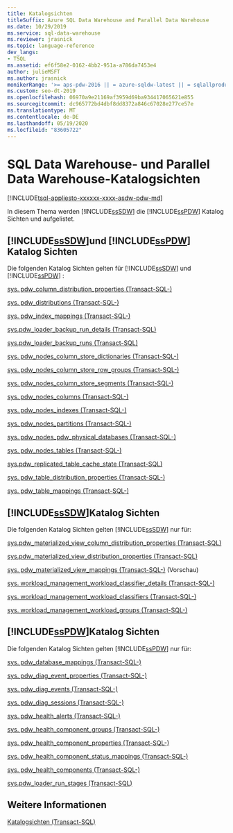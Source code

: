 ```yaml
---
title: Katalogsichten
titleSuffix: Azure SQL Data Warehouse and Parallel Data Warehouse
ms.date: 10/29/2019
ms.service: sql-data-warehouse
ms.reviewer: jrasnick
ms.topic: language-reference
dev_langs:
- TSQL
ms.assetid: ef6f58e2-0162-4bb2-951a-a786da7453e4
author: julieMSFT
ms.author: jrasnick
monikerRange: '>= aps-pdw-2016 || = azure-sqldw-latest || = sqlallproducts-allversions'
ms.custom: seo-dt-2019
ms.openlocfilehash: 06970a9e21169af3959d69ba934417065621e855
ms.sourcegitcommit: dc965772bd4dbf8dd8372a846c67028e277ce57e
ms.translationtype: MT
ms.contentlocale: de-DE
ms.lasthandoff: 05/19/2020
ms.locfileid: "83605722"
---
```

# <a name="sql-data-warehouse-and-parallel-data-warehouse-catalog-views"></a>SQL Data Warehouse- und Parallel Data Warehouse-Katalogsichten

[!INCLUDE[tsql-appliesto-xxxxxx-xxxx-asdw-pdw-md](../../includes/tsql-appliesto-xxxxxx-xxxx-asdw-pdw-md.md)]

 In diesem Thema werden [!INCLUDE[ssSDW](../../includes/sssdw-md.md)] die [!INCLUDE[ssPDW](../../includes/sspdw-md.md)] Katalog Sichten und aufgelistet.  
  
## <a name="sssdw-and-sspdw-catalog-views"></a>[!INCLUDE[ssSDW](../../includes/sssdw-md.md)]und [!INCLUDE[ssPDW](../../includes/sspdw-md.md)] Katalog Sichten  
 Die folgenden Katalog Sichten gelten für [!INCLUDE[ssSDW](../../includes/sssdw-md.md)] und [!INCLUDE[ssPDW](../../includes/sspdw-md.md)] :  
  
 [sys. pdw_column_distribution_properties &#40;Transact-SQL-&#41;](../../relational-databases/system-catalog-views/sys-pdw-column-distribution-properties-transact-sql.md)  
  
 [sys. pdw_distributions &#40;Transact-SQL-&#41;](../../relational-databases/system-catalog-views/sys-pdw-distributions-transact-sql.md)  
  
 [sys. pdw_index_mappings &#40;Transact-SQL-&#41;](../../relational-databases/system-catalog-views/sys-pdw-index-mappings-transact-sql.md)  
  
 [sys.pdw_loader_backup_run_details &#40;Transact-SQL&#41;](../../relational-databases/system-catalog-views/sys-pdw-loader-backup-run-details-transact-sql.md)  
  
 [sys.pdw_loader_backup_runs &#40;Transact-SQL&#41;](../../relational-databases/system-catalog-views/sys-pdw-loader-backup-runs-transact-sql.md)  
  
 [sys. pdw_nodes_column_store_dictionaries &#40;Transact-SQL-&#41;](../../relational-databases/system-catalog-views/sys-pdw-nodes-column-store-dictionaries-transact-sql.md)  
  
 [sys. pdw_nodes_column_store_row_groups &#40;Transact-SQL-&#41;](../../relational-databases/system-catalog-views/sys-pdw-nodes-column-store-row-groups-transact-sql.md)  
  
 [sys. pdw_nodes_column_store_segments &#40;Transact-SQL-&#41;](../../relational-databases/system-catalog-views/sys-pdw-nodes-column-store-segments-transact-sql.md)  
  
 [sys. pdw_nodes_columns &#40;Transact-SQL-&#41;](../../relational-databases/system-catalog-views/sys-pdw-nodes-columns-transact-sql.md)  
  
 [sys. pdw_nodes_indexes &#40;Transact-SQL-&#41;](../../relational-databases/system-catalog-views/sys-pdw-nodes-indexes-transact-sql.md)  
  
 [sys. pdw_nodes_partitions &#40;Transact-SQL-&#41;](../../relational-databases/system-catalog-views/sys-pdw-nodes-partitions-transact-sql.md)  
  
 [sys. pdw_nodes_pdw_physical_databases &#40;Transact-SQL-&#41;](../../relational-databases/system-catalog-views/sys-pdw-nodes-pdw-physical-databases-transact-sql.md)  
  
 [sys. pdw_nodes_tables &#40;Transact-SQL-&#41;](../../relational-databases/system-catalog-views/sys-pdw-nodes-tables-transact-sql.md) 

 [sys.pdw_replicated_table_cache_state (Transact-SQL)](sys-pdw-replicated-table-cache-state-transact-sql.md) 
  
 [sys. pdw_table_distribution_properties &#40;Transact-SQL-&#41;](../../relational-databases/system-catalog-views/sys-pdw-table-distribution-properties-transact-sql.md)  
  
 [sys. pdw_table_mappings &#40;Transact-SQL-&#41;](../../relational-databases/system-catalog-views/sys-pdw-table-mappings-transact-sql.md) 

## <a name="sssdw-catalog-views"></a>[!INCLUDE[ssSDW](../../includes/sssdw-md.md)]Katalog Sichten

 Die folgenden Katalog Sichten gelten [!INCLUDE[ssSDW](../../includes/sssdw-md.md)] nur für:

 [sys.pdw_materialized_view_column_distribution_properties &#40;Transact-SQL&#41;](/sql/relational-databases/system-catalog-views/sys-pdw-materialized-view-column-distribution-properties-transact-sql?view=azure-sqldw-latest) 

 [sys.pdw_materialized_view_distribution_properties &#40;Transact-SQL&#41;](/sql/relational-databases/system-catalog-views/sys-pdw-materialized-view-distribution-properties-transact-sql?view=azure-sqldw-latest) 

 [sys. pdw_materialized_view_mappings &#40;Transact-SQL-&#41;](/sql/relational-databases/system-catalog-views/sys-pdw-materialized-view-mappings-transact-sql?view=azure-sqldw-latest) (Vorschau)

 [sys. workload_management_workload_classifier_details &#40;Transact-SQL-&#41;](../../relational-databases/system-catalog-views/sys-workload-management-workload-classifier-details-transact-sql.md)
  
 [sys. workload_management_workload_classifiers &#40;Transact-SQL-&#41;](../../relational-databases/system-catalog-views/sys-workload-management-workload-classifiers-transact-sql.md)
  
 [sys. workload_management_workload_groups &#40;Transact-SQL-&#41;](/sql/relational-databases/system-catalog-views/sys-workload-management-workload-groups-transact-sql?view=azure-sqldw-latest) 


## <a name="sspdw-catalog-views"></a>[!INCLUDE[ssPDW](../../includes/sspdw-md.md)]Katalog Sichten

 Die folgenden Katalog Sichten gelten [!INCLUDE[ssPDW](../../includes/sspdw-md.md)] nur für:

 [sys. pdw_database_mappings &#40;Transact-SQL-&#41;](../../relational-databases/system-catalog-views/sys-pdw-database-mappings-transact-sql.md)  
  
 [sys. pdw_diag_event_properties &#40;Transact-SQL-&#41;](../../relational-databases/system-catalog-views/sys-pdw-diag-event-properties-transact-sql.md)  
  
 [sys. pdw_diag_events &#40;Transact-SQL-&#41;](../../relational-databases/system-catalog-views/sys-pdw-diag-events-transact-sql.md)  
  
 [sys. pdw_diag_sessions &#40;Transact-SQL-&#41;](../../relational-databases/system-catalog-views/sys-pdw-diag-sessions-transact-sql.md)  
  
 [sys. pdw_health_alerts &#40;Transact-SQL-&#41;](../../relational-databases/system-catalog-views/sys-pdw-health-alerts-transact-sql.md)  
  
 [sys. pdw_health_component_groups &#40;Transact-SQL-&#41;](../../relational-databases/system-catalog-views/sys-pdw-health-component-groups-transact-sql.md)  
  
 [sys. pdw_health_component_properties &#40;Transact-SQL-&#41;](../../relational-databases/system-catalog-views/sys-pdw-health-component-properties-transact-sql.md)  
  
 [sys. pdw_health_component_status_mappings &#40;Transact-SQL-&#41;](../../relational-databases/system-catalog-views/sys-pdw-health-component-status-mappings-transact-sql.md)  
  
 [sys. pdw_health_components &#40;Transact-SQL-&#41;](../../relational-databases/system-catalog-views/sys-pdw-health-components-transact-sql.md)  
  
 [sys.pdw_loader_run_stages &#40;Transact-SQL&#41;](../../relational-databases/system-catalog-views/sys-pdw-loader-run-stages-transact-sql.md)  
  
## <a name="see-also"></a>Weitere Informationen  
 [Katalogsichten &#40;Transact-SQL&#41;](../../relational-databases/system-catalog-views/catalog-views-transact-sql.md)  
  
  
